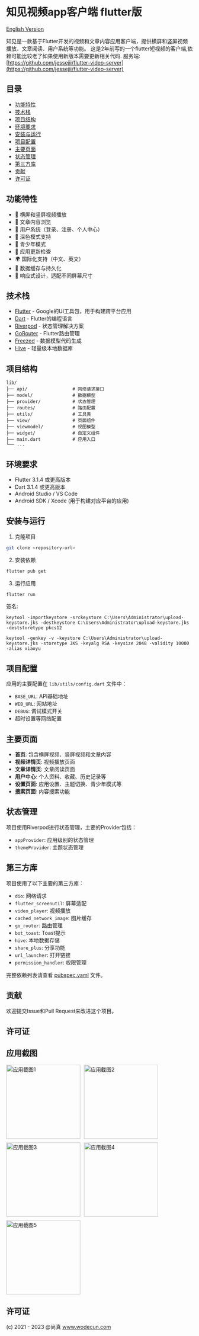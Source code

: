 # 知见视频app客户端 flutter版

[English Version](README_EN.md)

知见是一款基于Flutter开发的视频和文章内容应用客户端，提供横屏和竖屏视频播放、文章阅读、用户系统等功能。
这是2年前写的一个flutter短视频的客户端,依赖可能比较老了如果使用新版本需要更新相关代码.
服务端: [https://github.com/jessejii/flutter-video-server](https://github.com/jessejii/flutter-video-server)

## 目录
- [功能特性](#功能特性)
- [技术栈](#技术栈)
- [项目结构](#项目结构)
- [环境要求](#环境要求)
- [安装与运行](#安装与运行)
- [项目配置](#项目配置)
- [主要页面](#主要页面)
- [状态管理](#状态管理)
- [第三方库](#第三方库)
- [贡献](#贡献)
- [许可证](#许可证)

## 功能特性

- 🎥 横屏和竖屏视频播放
- 📖 文章内容浏览
- 👤 用户系统（登录、注册、个人中心）
- 🌙 深色模式支持
- 👶 青少年模式
- 🔄 应用更新检查
- 🌍 国际化支持（中文、英文）
- 💾 数据缓存与持久化
- 📱 响应式设计，适配不同屏幕尺寸

## 技术栈

- [Flutter](https://flutter.dev/) - Google的UI工具包，用于构建跨平台应用
- [Dart](https://dart.dev/) - Flutter的编程语言
- [Riverpod](https://riverpod.dev/) - 状态管理解决方案
- [GoRouter](https://pub.dev/packages/go_router) - Flutter路由管理
- [Freezed](https://pub.dev/packages/freezed) - 数据模型代码生成
- [Hive](https://pub.dev/packages/hive) - 轻量级本地数据库

## 项目结构

```
lib/
├── api/                 # 网络请求接口
├── model/               # 数据模型
├── provider/            # 状态管理
├── routes/              # 路由配置
├── utils/               # 工具类
├── view/                # 页面组件
├── viewmodel/           # 视图模型
├── widget/              # 自定义组件
├── main.dart            # 应用入口
└── ...
```

## 环境要求

- Flutter 3.1.4 或更高版本
- Dart 3.1.4 或更高版本
- Android Studio / VS Code
- Android SDK / Xcode (用于构建对应平台的应用)

## 安装与运行

1. 克隆项目
```bash
git clone <repository-url>
```

2. 安装依赖
```bash
flutter pub get
```

3. 运行应用
```bash
flutter run
```

签名:
```
keytool -importkeystore -srckeystore C:\Users\Administrator\upload-keystore.jks -destkeystore C:\Users\Administrator\upload-keystore.jks -deststoretype pkcs12

keytool -genkey -v -keystore C:\Users\Administrator\upload-keystore.jks -storetype JKS -keyalg RSA -keysize 2048 -validity 10000 -alias xiaoyu
```

## 项目配置

应用的主要配置在 `lib/utils/config.dart` 文件中：

- `BASE_URL`: API基础地址
- `WEB_URL`: 网站地址
- `DEBUG`: 调试模式开关
- 超时设置等网络配置

## 主要页面

- **首页**: 包含横屏视频、竖屏视频和文章内容
- **视频详情页**: 视频播放页面
- **文章详情页**: 文章阅读页面
- **用户中心**: 个人资料、收藏、历史记录等
- **设置页面**: 应用设置、主题切换、青少年模式等
- **搜索页面**: 内容搜索功能

## 状态管理

项目使用Riverpod进行状态管理，主要的Provider包括：

- `appProvider`: 应用级别的状态管理
- `themeProvider`: 主题状态管理

## 第三方库

项目使用了以下主要的第三方库：

- `dio`: 网络请求
- `flutter_screenutil`: 屏幕适配
- `video_player`: 视频播放
- `cached_network_image`: 图片缓存
- `go_router`: 路由管理
- `bot_toast`: Toast提示
- `hive`: 本地数据存储
- `share_plus`: 分享功能
- `url_launcher`: 打开链接
- `permission_handler`: 权限管理

完整依赖列表请查看 [pubspec.yaml](pubspec.yaml) 文件。

## 贡献

欢迎提交Issue和Pull Request来改进这个项目。

## 许可证

## 应用截图

<div style="display: flex; flex-wrap: wrap; gap: 10px;">
  <img src="z-sucai/capture/Screenshot_20230130-151555.jpg" width="200" alt="应用截图1">
  <img src="z-sucai/capture/Screenshot_20230130-151606.jpg" width="200" alt="应用截图2">
  <img src="z-sucai/capture/Screenshot_20230130-151609.jpg" width="200" alt="应用截图3">
  <img src="z-sucai/capture/Screenshot_20230130-151737.jpg" width="200" alt="应用截图4">
  <img src="z-sucai/capture/Screenshot_20230130-151814.jpg" width="200" alt="应用截图5">
</div>

## 许可证

(c) 2021 - 2023 @尚真
www.wodecun.com
